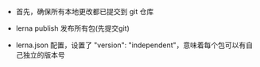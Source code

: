 - 首先，确保所有本地更改都已提交到 git 仓库

- lerna publish 发布所有包(先提交git)

- lerna.json 配置，设置了 "version": "independent"，意味着每个包可以有自己独立的版本号


